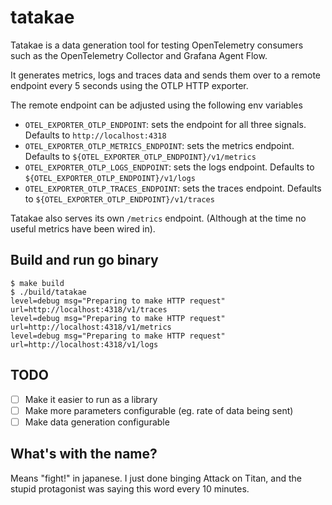 # tatakae

Tatakae is a data generation tool for testing OpenTelemetry consumers such as
the OpenTelemetry Collector and Grafana Agent Flow.

It generates metrics, logs and traces data and sends them over to a remote
endpoint every 5 seconds using the OTLP HTTP exporter.

The remote endpoint can be adjusted using the following env variables
* `OTEL_EXPORTER_OTLP_ENDPOINT`: sets the endpoint for all three signals. Defaults to `http://localhost:4318`
* `OTEL_EXPORTER_OTLP_METRICS_ENDPOINT`: sets the metrics endpoint. Defaults to `${OTEL_EXPORTER_OTLP_ENDPOINT}/v1/metrics`
* `OTEL_EXPORTER_OTLP_LOGS_ENDPOINT`: sets the logs endpoint. Defaults to `${OTEL_EXPORTER_OTLP_ENDPOINT}/v1/logs`
* `OTEL_EXPORTER_OTLP_TRACES_ENDPOINT`: sets the traces endpoint. Defaults to `${OTEL_EXPORTER_OTLP_ENDPOINT}/v1/traces`

Tatakae also serves its own `/metrics` endpoint. (Although at the time no useful metrics have been wired in).

## Build and run go binary

```
$ make build
$ ./build/tatakae
level=debug msg="Preparing to make HTTP request" url=http://localhost:4318/v1/traces
level=debug msg="Preparing to make HTTP request" url=http://localhost:4318/v1/metrics
level=debug msg="Preparing to make HTTP request" url=http://localhost:4318/v1/logs
```

## TODO
* [ ] Make it easier to run as a library
* [ ] Make more parameters configurable (eg. rate of data being sent)
* [ ] Make data generation configurable

## What's with the name?

Means "fight!" in japanese. I just done binging Attack on Titan, and the stupid
protagonist was saying this word every 10 minutes.
